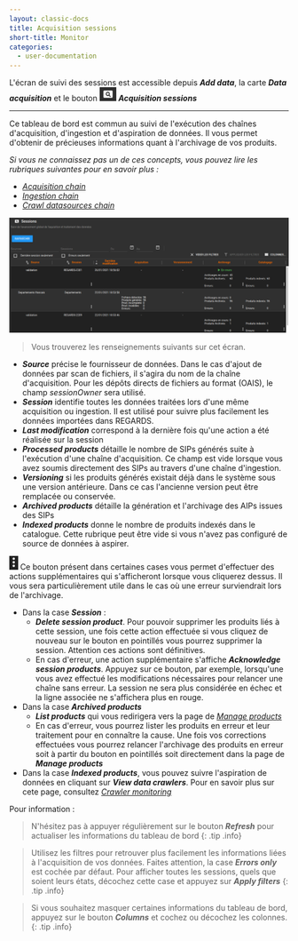 ```yaml
---
layout: classic-docs
title: Acquisition sessions
short-title: Monitor
categories:
  - user-documentation
---
```


L'écran de suivi des sessions est accessible depuis ***Add data***, la carte ***Data acquisition*** et le bouton <img src="/assets/images/user-documentation/regards-icons/admin/monitor.png" alt="monitor" height="25"> ***Acquisition sessions*** 

*****************

Ce tableau de bord est commun au suivi de l'exécution des chaînes d'acquisition, d'ingestion et d'aspiration de données. Il vous permet d'obtenir de précieuses informations quant à l'archivage de vos produits.

*Si vous ne connaissez pas un de ces concepts, vous pouvez lire les rubriques suivantes pour en savoir plus :*
- *[Acquisition chain](/user-documentation/4_2-dataprovider/introduction-acquisition)* 
- *[Ingestion chain](/user-documentation/4_1-ingest/introduction-ingest)*
- *[Crawl datasources chain](/user-documentation/5-crawler/introduction-crawler)*
 
 
 <div align="center">
    <img src="/assets/images/user-documentation/4_2-dataprovider/acquisition-sessions.png" alt="sessions" width="800"> 
 </div>

> Vous trouverez les renseignements suivants sur cet écran.

- ***Source*** précise le fournisseur de données. Dans le cas d'ajout de données par scan de fichiers, il s'agira du nom de la chaîne d'acquisition. Pour les dépôts directs de fichiers au format (OAIS), le champ *sessionOwner* sera utilisé.
- ***Session*** identifie toutes les données traitées lors d'une même acquisition ou ingestion. Il est utilisé pour suivre plus facilement les données importées dans REGARDS.  
- ***Last modification*** correspond à la dernière fois qu'une action a été réalisée sur la session
- ***Processed products*** détaille le nombre de SIPs générés suite à l'exécution d'une chaîne d'acquisition. Ce champ est vide lorsque vous avez soumis directement des SIPs au travers d'une chaîne d'ingestion.
- ***Versioning*** si les produits générés existait déjà dans le système sous une version antérieure. Dans ce cas l'ancienne version peut être remplacée ou conservée.
- ***Archived products*** détaille la génération et l'archivage des AIPs issues des SIPs
- ***Indexed products*** donne le nombre de produits indexés dans le catalogue. Cette rubrique peut être vide si vous n'avez pas configuré de source de données à aspirer.

<img src="/assets/images/user-documentation/regards-icons/admin/action.png" alt="action" height="25"> Ce bouton présent dans certaines cases vous permet d'effectuer des actions supplémentaires qui s'afficheront lorsque vous cliquerez dessus. Il vous sera particulièrement utile dans le cas où une erreur surviendrait lors de l'archivage.

- Dans la case ***Session*** :
  - ***Delete session product***. Pour pouvoir supprimer les produits liés à cette session, une fois cette action effectuée si vous cliquez de nouveau sur le bouton en pointillés vous pourrez supprimer la session. Attention ces actions sont définitives.
  - En cas d'erreur, une action supplémentaire s'affiche ***Acknowledge session products***. Appuyez sur ce bouton, par exemple, lorsqu'une vous avez effectué les modifications nécessaires pour relancer une chaîne sans erreur. La session ne sera plus considérée en échec et la ligne associée ne s'affichera plus en rouge.
- Dans la case ***Archived products***
  - ***List products*** qui vous redirigera vers la page de *[Manage products](/user-documentation/4_1-ingest/manage-products)*
  - En cas d'erreur, vous pourrez lister les produits en erreur et leur traitement pour en connaître la cause. Une fois vos corrections effectuées vous pourrez relancer l'archivage des produits en erreur soit à partir du bouton en pointillés soit directement dans la page de ***Manage products***
- Dans la case ***Indexed products***, vous pouvez suivre l'aspiration de données en cliquant sur ***View data crawlers***. Pour en savoir plus sur cete page, consultez *[Crawler monitoring](/user-documentation/5-crawler/monitor-crawling)*

Pour information :
> N'hésitez pas à appuyer régulièrement sur le bouton ***Refresh*** pour actualiser les informations du tableau de bord
{: .tip .info}

> Utilisez les filtres pour retrouver plus facilement les informations liées à l'acquisition de vos données. Faites attention, la case 
***Errors only*** est cochée par défaut. Pour afficher toutes les sessions, quels que soient leurs états, décochez cette case et appuyez sur ***Apply filters***
{: .tip .info}

> Si vous souhaitez masquer certaines informations du tableau de bord, appuyez sur le bouton ***Columns*** et cochez ou décochez les colonnes.
{: .tip .info}
